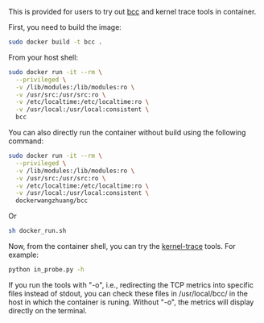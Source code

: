 This is provided for users to try out [bcc](https://github.com/iovisor/bcc) and kernel trace tools in container.

First, you need to build the image:
```bash
sudo docker build -t bcc .
```

From your host shell:
```bash
sudo docker run -it --rm \
  --privileged \
  -v /lib/modules:/lib/modules:ro \
  -v /usr/src:/usr/src:ro \
  -v /etc/localtime:/etc/localtime:ro \
  -v /usr/local:/usr/local:consistent \
  bcc
```

You can also directly run the container without build using the following command:
```bash
sudo docker run -it --rm \
  --privileged \
  -v /lib/modules:/lib/modules:ro \
  -v /usr/src:/usr/src:ro \
  -v /etc/localtime:/etc/localtime:ro \
  -v /usr/local:/usr/local:consistent \
  dockerwangzhuang/bcc
```
Or
```bash
sh docker_run.sh
```

Now, from the container shell, you can try the [kernel-trace](https://github.com/alvenwong/kernel_trace) tools.
For example:
```bash
python in_probe.py -h
```
If you run the tools with "-o", i.e., redirecting the TCP metrics into specific files instead of stdout, you can check these files in /usr/local/bcc/ in the host in which the container is runing. Without "-o", the metrics will display directly on the terminal.
